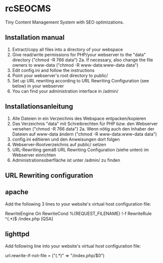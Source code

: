 rcSEOCMS
========

Tiny Content Management System with SEO optimizations.


Installation manual
--------------------

1. Extract/copy all files into a directory of your webspace
2. Give read/write permissions for PHP/your webserver to the "data" directory ("chmod -R 766 data")
2a. If necessary, also change the file owners to www-data ("chmod -R www-data:www-data data")
3. Edit config.ini and follow the instructions
4. Point your webserver's root directory to public/
5. Set up URL rewriting according to URL Rewriting Configuration (see below) in your webserver
6. You can find your administration interface in /admin/



Installationsanleitung
-----------------------

1. Alle Dateien in ein Verzeichnis des Webspace entpacken/kopieren
2. Das Verzeichnis "data" mit Schreibrechten für PHP bzw. den Webserver versehen ("chmod -R 766 data")
2a. Wenn nötig auch den Inhaber der Dateien auf www-data ändern ("chmod -R www-data:www-data data")
3. config.ini editieren und den Anweisungen dort folgen
4. Webserver-Rootverzeichnis auf public/ setzen
5. URL-Rewriting gemäß URL Rewriting Configuration (siehe unten) im Webserver einrichten
6. Administrationsoberfläche ist unter /admin/ zu finden



URL Rewriting configuration
----------------------------

apache
-------
Add the following 3 lines to your website's virtual host configuration file:

RewriteEngine On
RewriteCond %{REQUEST_FILENAME} !-f
RewriteRule ^(.*)$ /index.php [QSA]


lighttpd
---------
Add following line into your website's virtual host configuration file:

url.rewrite-if-not-file = ("(.*)" => "/index.php/$0")


